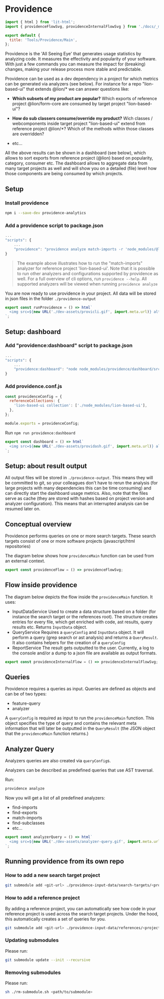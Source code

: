 [//]: # 'AUTO INSERT HEADER PREPUBLISH'

# Providence

```js script
import { html } from 'lit-html';
import { providenceFlowSvg, providenceInternalFlowSvg } from './docs/_mermaid.svg.js';

export default {
  title: 'Tools/Providence/Main',
};
```

Providence is the 'All Seeing Eye' that generates usage statistics by analyzing code.
It measures the effectivity and popularity of your software.
With just a few commands you can measure the impact for (breaking) changes, making
your release process more stable and predictable.

Providence can be used as a dev dependency in a project for which metrics
can be generated via analyzers (see below).
For instance for a repo "lion-based-ui" that extends @lion/\* we can answer questions like:

- **Which subsets of my product are popular?**
  Which exports of reference project @lion/form-core are consumed by target project "lion-based-ui"?

- **How do sub classers consume/override my product?**
  Wich classes / webcomponents inside target project "lion-based-ui" extend from reference project @lion/\*?
  Which of the methods within those classes are overridden?

- etc...

All the above results can be shown in a dashboard (see below), which allows to sort exports from reference
project (@lion) based on popularity, category, consumer etc.
The dashboard allows to aggregate data from many target projects as well and will show you on a
detailed (file) level how those components are being consumed by which projects.

## Setup

### Install providence

```sh
npm i --save-dev providence-analytics
```

### Add a providence script to package.json

```js
...
"scripts": {
    ...
    "providence": "providence analyze match-imports -r 'node_modules/@lion/*'",
}
```

> The example above illustrates how to run the "match-imports" analyzer for reference project 'lion-based-ui'. Note that it is possible to run other analyzers and configurations supported by providence as well. For a full overview of cli options, run `providence --help`. All supported analyzers will be viewed when running `providence analyze`

You are now ready to use providence in your project. All
data will be stored in json files in the folder `./providence-output`

```js story
export const runProvidence = () => html`
  <img src=${new URL('./dev-assets/provicli.gif', import.meta.url)} alt="CLI" />
`;
```

## Setup: dashboard

### Add "providence:dashboard" script to package.json

```js
...
"scripts": {
    ...
    "providence:dashboard": "node node_modules/providence/dashboard/src/server.js"
}
```

### Add providence.conf.js

```js
const providenceConfig = {
  referenceCollections: {
    'lion-based-ui collection': ['./node_modules/lion-based-ui'],
  },
};

module.exports = providenceConfig;
```

Run `npm run providence:dashboard`

```js story
export const dashboard = () => html`
  <img src=${new URL('./dev-assets/providash.gif', import.meta.url)} alt="dashboard" />
`;
```

## Setup: about result output

All output files will be stored in `./providence-output`.
This means they will be committed to git, so your colleagues don't have to
rerun the analysis (for large projects with many dependencies this can be time consuming)
and can directly start the dashboard usage metrics.
Also, note that the files serve as cache (they are stored with hashes based on project version and analyzer configuration). This means that an interrupted analysis can be
resumed later on.

## Conceptual overview

Providence performs queries on one or more search targets.
These search targets consist of one or more software projects (javascript/html repositories)

The diagram below shows how `providenceMain` function can be used from an external context.

```js story
export const providenceFlow = () => providenceFlowSvg;
```

## Flow inside providence

The diagram below depicts the flow inside the `providenceMain` function.
It uses:

- InputDataService
  Used to create a data structure based on a folder (for instance the search target or
  the references root). The structure creates entries for every file, which get enriched with code,
  ast results, query results etc. Returns `InputData` object.
- QueryService
  Requires a `queryConfig` and `InputData` object. It will perform a query (grep search or ast analysis)
  and returns a `QueryResult`.
  It also contains helpers for the creation of a `queryConfig`
- ReportService
  The result gets outputted to the user. Currently, a log to the console and/or a dump to a json file
  are available as output formats.

```js story
export const providenceInternalFlow = () => providenceInternalFlowSvg;
```

## Queries

Providence requires a queries as input.
Queries are defined as objects and can be of two types:

- feature-query
- analyzer

A `queryConfig` is required as input to run the `providenceMain` function.
This object specifies the type of query and contains the relevant meta
information that will later be outputted in the `QueryResult` (the JSON object that
the `providenceMain` function returns.)

## Analyzer Query

Analyzers queries are also created via `queryConfig`s.

Analyzers can be described as predefined queries that use AST traversal.

Run:

```sh
providence analyze
```

Now you will get a list of all predefined analyzers:

- find-imports
- find-exports
- match-imports
- find-subclasses
- etc...

```js story
export const analyzerQuery = () => html`
  <img src=${new URL('./dev-assets/analyzer-query.gif', import.meta.url)} alt="Analyzer query" />
`;
```

## Running providence from its own repo

### How to add a new search target project

```sh
git submodule add <git-url> ./providence-input-data/search-targets/<project-name>
```

### How to add a reference project

By adding a reference project, you can automatically see how code in your reference project is
used across the search target projects.
Under the hood, this automatically creates a set of queries for you.

```sh
git submodule add <git-url> ./providence-input-data/references/<project-name>
```

### Updating submodules

Please run:

```sh
git submodule update --init --recursive
```

### Removing submodules

Please run:

```sh
sh ./rm-submodule.sh <path/to/submodule>
```
